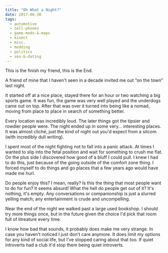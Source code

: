```yaml
---
title: "Oh What a Night?"
date: 2017-06-30
tags:
  - automotive
  - cell-phones
  - game-mods-&-maps
  - kinect
  - misc.
  - modding
  - politics
  - sex-&-dating
---
```


This is the finish my friend, this is the End.

A friend of mine that I haven't seen in a decade invited me out “on the town” last night.

It started off at a nice place, stayed there for an hour or two watching a big sports game. It was fun, the game was very well played and the underdogs came out on top. After that was over it turned into being like a nomad, moving from place to place in search of something better.

Every location was incredibly loud. The later things got the tipsier and rowdier people were. The night ended up in some very… interesting places. It was almost cliché, just the kind of night out you'd expect from a sitcom (with incredibly dull writing).

I spent most of the night fighting not to fall into a panic attack. At times I wanted to slip into the fetal position and wait for something to crush me flat. On the plus side I discovered how good of a bluff I could pull. I knew I had to do this, just because of the going outside of the comfort zone thing. I forced myself to do things and go places that a few years ago would have made me hurl.

Do people enjoy this? I mean, really? Is this the thing that most people want to do for fun? It seems absurd! What the hell do people get out of it? It's nothing, it's empty. Any conversations or companionship is just a slurred yelling match; any entertainment is crude and uncompelling.

Near the end of the night we walked past a large used bookshop. I should try more things once, but in the future given the choice I'd pick that room full of litreature every time.

I know how bad that sounds, it probably does make me very strange. In case you haven't noticed I just don't care anymore. It does limit my options for any kind of social life, but I've stopped caring about that too. If quiet introverts had a club it'd stop them being quiet introverts.
